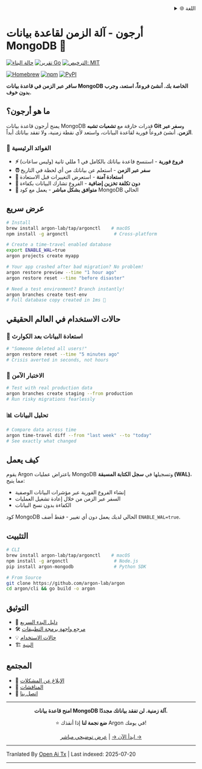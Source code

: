 <div align="right">
  <details>
    <summary >🌐 اللغة</summary>
    <div>
      <div align="center">
        <a href="https://openaitx.github.io/view.html?user=argon-lab&project=argon&lang=en">English</a>
        | <a href="https://openaitx.github.io/view.html?user=argon-lab&project=argon&lang=zh-CN">简体中文</a>
        | <a href="https://openaitx.github.io/view.html?user=argon-lab&project=argon&lang=zh-TW">繁體中文</a>
        | <a href="https://openaitx.github.io/view.html?user=argon-lab&project=argon&lang=ja">日本語</a>
        | <a href="https://openaitx.github.io/view.html?user=argon-lab&project=argon&lang=ko">한국어</a>
        | <a href="https://openaitx.github.io/view.html?user=argon-lab&project=argon&lang=hi">हिन्दी</a>
        | <a href="https://openaitx.github.io/view.html?user=argon-lab&project=argon&lang=th">ไทย</a>
        | <a href="https://openaitx.github.io/view.html?user=argon-lab&project=argon&lang=fr">Français</a>
        | <a href="https://openaitx.github.io/view.html?user=argon-lab&project=argon&lang=de">Deutsch</a>
        | <a href="https://openaitx.github.io/view.html?user=argon-lab&project=argon&lang=es">Español</a>
        | <a href="https://openaitx.github.io/view.html?user=argon-lab&project=argon&lang=it">Italiano</a>
        | <a href="https://openaitx.github.io/view.html?user=argon-lab&project=argon&lang=ru">Русский</a>
        | <a href="https://openaitx.github.io/view.html?user=argon-lab&project=argon&lang=pt">Português</a>
        | <a href="https://openaitx.github.io/view.html?user=argon-lab&project=argon&lang=nl">Nederlands</a>
        | <a href="https://openaitx.github.io/view.html?user=argon-lab&project=argon&lang=pl">Polski</a>
        | <a href="https://openaitx.github.io/view.html?user=argon-lab&project=argon&lang=ar">العربية</a>
        | <a href="https://openaitx.github.io/view.html?user=argon-lab&project=argon&lang=fa">فارسی</a>
        | <a href="https://openaitx.github.io/view.html?user=argon-lab&project=argon&lang=tr">Türkçe</a>
        | <a href="https://openaitx.github.io/view.html?user=argon-lab&project=argon&lang=vi">Tiếng Việt</a>
        | <a href="https://openaitx.github.io/view.html?user=argon-lab&project=argon&lang=id">Bahasa Indonesia</a>
      </div>
    </div>
  </details>
</div>

# أرجون - آلة الزمن لقاعدة بيانات MongoDB 🚀

[![حالة البناء](https://github.com/argon-lab/argon/actions/workflows/ci.yml/badge.svg)](https://github.com/argon-lab/argon/actions/workflows/ci.yml)
[![تقرير Go](https://goreportcard.com/badge/github.com/argon-lab/argon)](https://goreportcard.com/report/github.com/argon-lab/argon)
[![الترخيص: MIT](https://img.shields.io/badge/License-MIT-yellow.svg)](https://opensource.org/licenses/MIT)

[![Homebrew](https://img.shields.io/badge/Homebrew-argonctl-orange?logo=homebrew)](https://github.com/argon-lab/homebrew-tap)
[![npm](https://img.shields.io/npm/v/argonctl?logo=npm&label=npm)](https://www.npmjs.com/package/argonctl)
[![PyPI](https://img.shields.io/pypi/v/argon-mongodb?logo=pypi&label=PyPI)](https://pypi.org/project/argon-mongodb/)

**سافر عبر الزمن في قاعدة بيانات MongoDB الخاصة بك. أنشئ فروعاً، استعد، وجرب بدون خوف.**

## ما هو أرجون؟

يمنح أرجون قاعدة بيانات MongoDB قدرات خارقة مع **تشعبات تشبه Git** و**سفر عبر الزمن**. أنشئ فروعاً فورية لقاعدة البيانات، واستعد لأي نقطة زمنية، ولا تفقد بياناتك أبداً.

### 🎯 الفوائد الرئيسية

- **⚡ فروع فورية** - استنسخ قاعدة بياناتك بالكامل في 1 مللي ثانية (وليس ساعات)
- **⏰ سفر عبر الزمن** - استعلم عن بياناتك من أي لحظة في التاريخ
- **🔄 استعادة آمنة** - استعرض التغييرات قبل الاستعادة
- **💾 دون تكلفة تخزين إضافية** - الفروع تشارك البيانات بكفاءة
- **🔌 متوافق بشكل مباشر** - يعمل مع كود MongoDB الحالي

## عرض سريع

```bash
# Install
brew install argon-lab/tap/argonctl    # macOS
npm install -g argonctl                 # Cross-platform

# Create a time-travel enabled database
export ENABLE_WAL=true
argon projects create myapp

# Your app crashed after bad migration? No problem!
argon restore preview --time "1 hour ago"
argon restore reset --time "before disaster"

# Need a test environment? Branch instantly!
argon branches create test-env
# Full database copy created in 1ms 🚀
```
## حالات الاستخدام في العالم الحقيقي

### 🚨 **استعادة البيانات بعد الكوارث**

```bash
# "Someone deleted all users!"
argon restore reset --time "5 minutes ago"
# Crisis averted in seconds, not hours
```
### 🧪 **الاختبار الآمن**

```bash
# Test with real production data
argon branches create staging --from production
# Run risky migrations fearlessly
```
### 📊 **تحليل البيانات**

```bash
# Compare data across time
argon time-travel diff --from "last week" --to "today"
# See exactly what changed
```
## كيف يعمل

يقوم Argon باعتراض عمليات MongoDB وتسجيلها في **سجل الكتابة المسبقة (WAL)**، مما يتيح:
- إنشاء الفروع الفورية عبر مؤشرات البيانات الوصفية
- السفر عبر الزمن من خلال إعادة تشغيل العمليات
- الكفاءة بدون نسخ البيانات

كود MongoDB الحالي لديك يعمل دون أي تغيير - فقط أضف `ENABLE_WAL=true`.

## التثبيت


```bash
# CLI
brew install argon-lab/tap/argonctl    # macOS
npm install -g argonctl                 # Node.js
pip install argon-mongodb               # Python SDK

# From Source
git clone https://github.com/argon-lab/argon
cd argon/cli && go build -o argon
```
## التوثيق

- 📖 [دليل البدء السريع](https://raw.githubusercontent.com/argon-lab/argon/master/./docs/QUICK_START.md)
- 🛠️ [مرجع واجهة برمجة التطبيقات](https://raw.githubusercontent.com/argon-lab/argon/master/./docs/API_REFERENCE.md)
- 💡 [حالات الاستخدام](https://raw.githubusercontent.com/argon-lab/argon/master/./docs/USE_CASES.md)
- 🏗️ [البنية](https://raw.githubusercontent.com/argon-lab/argon/master/./docs/ARCHITECTURE.md)

## المجتمع

- 🐛 [الإبلاغ عن المشكلات](https://github.com/argon-lab/argon/issues)
- 💬 [المناقشات](https://github.com/argon-lab/argon/discussions)
- 📧 [اتصل بنا](https://www.argonlabs.tech)

---

<div align="center">

**امنح قاعدة بيانات MongoDB آلة زمنية. لن تفقد بياناتك مجددًا.**

⭐ **ضع نجمة لنا** إذا أنقذك Argon في يومك!

[ابدأ الآن →](https://raw.githubusercontent.com/argon-lab/argon/master/docs/QUICK_START.md) | [عرض توضيحي مباشر →](https://console.argonlabs.tech)

</div>


---

Tranlated By [Open Ai Tx](https://github.com/OpenAiTx/OpenAiTx) | Last indexed: 2025-07-20

---